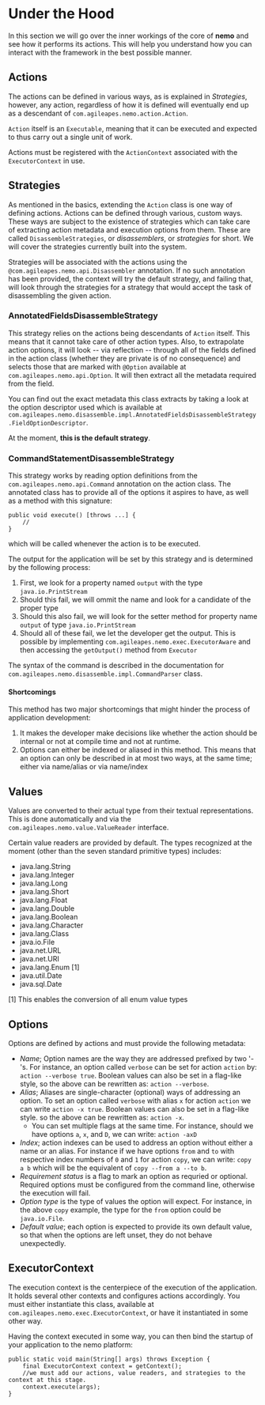 # Under the Hood

In this section we will go over the inner workings of the core of **nemo** and see how it performs its actions. This will help you
understand how you can interact with the framework in the best possible manner.

## Actions

The actions can be defined in various ways, as is explained in *Strategies*, however, any action, regardless of how it is
defined will eventually end up as a descendant of `com.agileapes.nemo.action.Action`.

`Action` itself is an `Executable`, meaning that it can be executed and expected to thus carry out a single unit of work.

Actions must be registered with the `ActionContext` associated with the `ExecutorContext` in use.

## Strategies

As mentioned in the basics, extending the `Action` class is one way of defining actions. Actions can be defined through
various, custom ways. These ways are subject to the existence of strategies which can take care of extracting action
metadata and execution options from them. These are called `DisassembleStrategies`, or *disassemblers*, or *strategies*
for short. We will cover the strategies currently built into the system.

Strategies will be associated with the actions using the `@com.agileapes.nemo.api.Disassembler` annotation. If no such
annotation has been provided, the context will try the default strategy, and failing that, will look through the strategies
for a strategy that would accept the task of disassembling the given action.

### AnnotatedFieldsDisassembleStrategy

This strategy relies on the actions being descendants of `Action` itself. This means that it cannot take care of other
action types. Also, to extrapolate action options, it will look -- via reflection -- through all of the fields defined
in the action class (whether they are private is of no consequence) and selects those that are marked with `@Option`
available at `com.agileapes.nemo.api.Option`. It will then extract all the metadata required from the field.

You can find out the exact metadata this class extracts by taking a look at the option descriptor used which is available at
`com.agileapes.nemo.disassemble.impl.AnnotatedFieldsDisassembleStrategy.FieldOptionDescriptor`.

At the moment, **this is the default strategy**.

### CommandStatementDisassembleStrategy

This strategy works by reading option definitions from the `com.agileapes.nemo.api.Command` annotation on the
action class. The annotated class has to provide all of the options it aspires to have, as well as a method
with this signature:

    public void execute() [throws ...] {
        //
    }

which will be called whenever the action is to be executed.

The output for the application will be set by this strategy and is determined by the following process:

  1. First, we look for a property named `output` with the type `java.io.PrintStream`
  2. Should this fail, we will ommit the name and look for a candidate of the proper type
  3. Should this also fail, we will look for the setter method for property name `output` of type
  `java.io.PrintStream`
  4. Should all of these fail, we let the developer get the output. This is possible by implementing
  `com.agileapes.nemo.exec.ExecutorAware` and then accessing the `getOutput()` method from `Executor`

The syntax of the command is described in the documentation for `com.agileapes.nemo.disassemble.impl.CommandParser`
class.

#### Shortcomings

This method has two major shortcomings that might hinder the process of application development:

  1. It makes the developer make decisions like whether the action should be internal or not at compile time
  and not at runtime.
  2. Options can either be indexed or aliased in this method. This means that an option can only be described in
  at most two ways, at the same time; either via name/alias or via name/index

## Values

Values are converted to their actual type from their textual representations. This is done
automatically and via the `com.agileapes.nemo.value.ValueReader` interface.

Certain value readers are provided by default. The types recognized at the moment (other than
the seven standard primitive types) includes:

 * java.lang.String
 * java.lang.Integer
 * java.lang.Long
 * java.lang.Short
 * java.lang.Float
 * java.lang.Double
 * java.lang.Boolean
 * java.lang.Character
 * java.lang.Class
 * java.io.File
 * java.net.URL
 * java.net.URI
 * java.lang.Enum [1]
 * java.util.Date
 * java.sql.Date

[1] This enables the conversion of all enum value types

## Options

Options are defined by actions and must provide the following metadata:

  * *Name*; Option names are the way they are addressed prefixed by two '-'s. For instance, an option called `verbose`
  can be set for action `action` by: `action --verbose true`. Boolean values can also be set in a flag-like style, so
  the above can be rewritten as: `action --verbose`.
  * *Alias*; Aliases are single-character (optional) ways of addressing an option. To set an option called `verbose` with
  alias `x` for action `action` we can write `action -x true`. Boolean values can also be set in a flag-like style. so
  the above can be rewritten as: `action -x`.
    * You can set multiple flags at the same time. For instance, should we have options `a`, `x`, and `D`, we can write:
    `action -axD`
  * *Index*; action indexes can be used to address an option without either a name or an alias. For instance if we have
  options `from` and `to` with respective index numbers of `0` and `1` for action `copy`, we can write: `copy a b`
  which will be the equivalent of `copy --from a --to b`.
  * *Requirement status* is a flag to mark an option as requried or optional. Required options must be configured from the
  command line, otherwise the execution will fail.
  * *Option type* is the type of values the option will expect. For instance, in the above `copy` example, the type for
  the `from` option could be `java.io.File`.
  * *Default value*; each option is expected to provide its own default value, so that when the options are left unset,
  they do not behave unexpectedly.

## ExecutorContext

The execution context is the centerpiece of the execution of the application. It holds several other contexts and configures
actions accordingly. You must either instantiate this class, available at `com.agileapes.nemo.exec.ExecutorContext`, or
have it instantiated in some other way.

Having the context executed in some way, you can then bind the startup of your application to the nemo platform:

    public static void main(String[] args) throws Exception {
        final ExecutorContext context = getContext();
        //we must add our actions, value readers, and strategies to the context at this stage.
        context.execute(args);
    }
